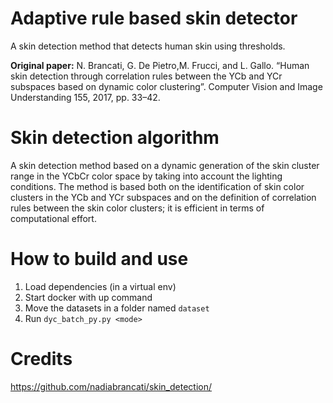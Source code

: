 
# Adaptive rule based skin detector
A skin detection method that detects human skin using thresholds.  

**Original paper:** N. Brancati, G. De Pietro,M. Frucci, and L. Gallo. “Human skin detection through correlation rules between the YCb and YCr subspaces based on dynamic color clustering”. Computer Vision and Image Understanding 155, 2017, pp. 33–42.


# Skin detection algorithm

A skin detection method based on a dynamic generation of the skin cluster range in the YCbCr color space by taking into account the lighting conditions. The method is based both on the identification of skin color clusters in the YCb and YCr subspaces and on the definition of correlation rules between the skin color clusters; it is efficient in terms of computational effort.


# How to build and use
1. Load dependencies (in a virtual env)
1. Start docker with up command
1. Move the datasets in a folder named `dataset`
1. Run `dyc_batch_py.py <mode>`


# Credits
https://github.com/nadiabrancati/skin_detection/

